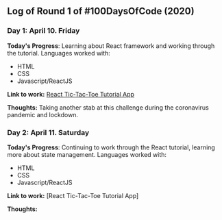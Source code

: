 
## Log of Round 1 of #100DaysOfCode (2020)

### Day 1: April 10. Friday

**Today's Progress**: Learning about React framework and working through the tutorial. Languages worked with:
- HTML
- CSS
- Javascript/ReactJS

**Link to work:** [React Tic-Tac-Toe Tutorial App](https://github.com/jore1229/react-ttt-tutorial/commit/8b0d00243ee52a92e2265b43b6f7df42cb1644f8)

**Thoughts:** Taking another stab at this challenge during the coronavirus pandemic and lockdown.

### Day 2: April 11. Saturday

**Today's Progress**: Continuing to work through the React tutorial, learning more about state management. Languages worked with:
- HTML
- CSS
- Javascript/ReactJS

**Link to work:** [React Tic-Tac-Toe Tutorial App]

**Thoughts:** 